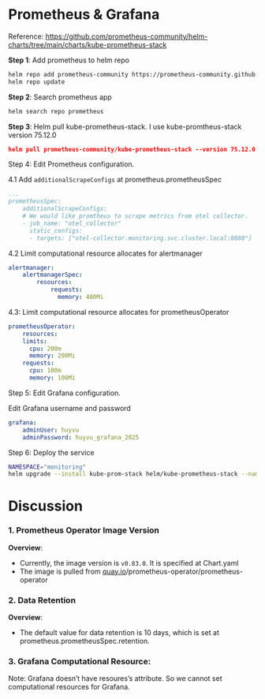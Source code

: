 # Prometheus & Grafana

Reference: https://github.com/prometheus-community/helm-charts/tree/main/charts/kube-prometheus-stack

**Step 1**: Add prometheus to helm repo

```bash
helm repo add prometheus-community https://prometheus-community.github.io/helm-charts
helm repo update
```

**Step 2**:  Search prometheus app

```python
helm search repo prometheus
```

**Step 3**: Helm pull kube-prometheus-stack. I use kube-promtheus-stack version 75.12.0

```json
helm pull prometheus-community/kube-prometheus-stack --version 75.12.0
```

Step 4: Edit Prometheus configuration.

4.1 Add `additionalScrapeConfigs` at prometheus.prometheusSpec

```yaml
...
prometheusSpec:
	additionalScrapeConfigs:
	# We would like promtheus to scrape metrics from otel collector.
	- job_name: "otel_collector"
	  static_configs:
	  - targets: ["otel-collector.monitoring.svc.cluster.local:8888"]
```

4.2 Limit computational resource allocates for alertmanager

```yaml
alertmanager:
	alertmanagerSpec:
		resources:
			requests:
			  memory: 400Mi
```

4.3: Limit computational resource allocates for prometheusOperator

```yaml
prometheusOperator:
	resources:
    limits:
      cpu: 200m
      memory: 200Mi
    requests:
      cpu: 100m
      memory: 100Mi
```

Step 5: Edit Grafana configuration.

Edit Grafana username and password

```yaml
grafana:
	adminUser: huyvu
	adminPassword: huyvu_grafana_2025
```

Step 6: Deploy the service

```bash
NAMESPACE="monitoring"
helm upgrade --install kube-prom-stack helm/kube-prometheus-stack --namespace $NAMESPACE
```

# Discussion

### 1. Prometheus Operator Image Version

**Overview**: 

- Currently, the image version is `v0.83.0`. It is specified at Chart.yaml
- The image is pulled from [quay.io](http://quay.io/)/prometheus-operator/prometheus-operator

### 2. Data Retention

**Overview**:

- The default value for data retention is 10 days, which is set at prometheus.prometheusSpec.retention.

### 3. Grafana Computational Resource:

Note: Grafana doesn’t have resoures’s attribute. So we cannot set computational resources for Grafana.